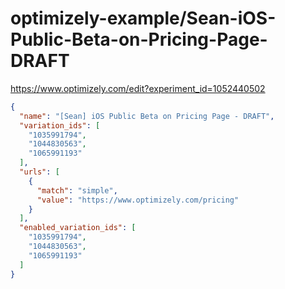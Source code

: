 optimizely-example/Sean-iOS-Public-Beta-on-Pricing-Page-DRAFT
============================================================

https://www.optimizely.com/edit?experiment_id=1052440502

```json
{
  "name": "[Sean] iOS Public Beta on Pricing Page - DRAFT",
  "variation_ids": [
    "1035991794",
    "1044830563",
    "1065991193"
  ],
  "urls": [
    {
      "match": "simple",
      "value": "https://www.optimizely.com/pricing"
    }
  ],
  "enabled_variation_ids": [
    "1035991794",
    "1044830563",
    "1065991193"
  ]
}
```